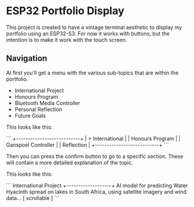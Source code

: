 # ESP32 Portfolio Display

This project is created to have a vintage terminal aesthetic to display my portfolio using an ESP32-S3.
For now it works with buttons, but the intention is to make it work with the touch screen.

## Navigation

At first you'll get a menu with the various sub-topics that are within the portfolio.

- International Project
- Honours Program
- Bluetooth Media Controller
- Personal Reflection
- Future Goals

This looks like this:

´´´
+---------------------------+
|   > International         |
|     Honours Program       |
|     Ganspoel Controller   |
|     Reflection            |
+---------------------------+
´´´

Then you can press the confirm button to go to a specific section.
These will contain a more detailed explanation of the topic.

This looks like this:

´´´
International Project
+-------------------+
AI model for predicting
Water Hyacinth spread
on lakes in South Africa,
using satellite imagery and
wind data...
[  scrollable  ]
´´´